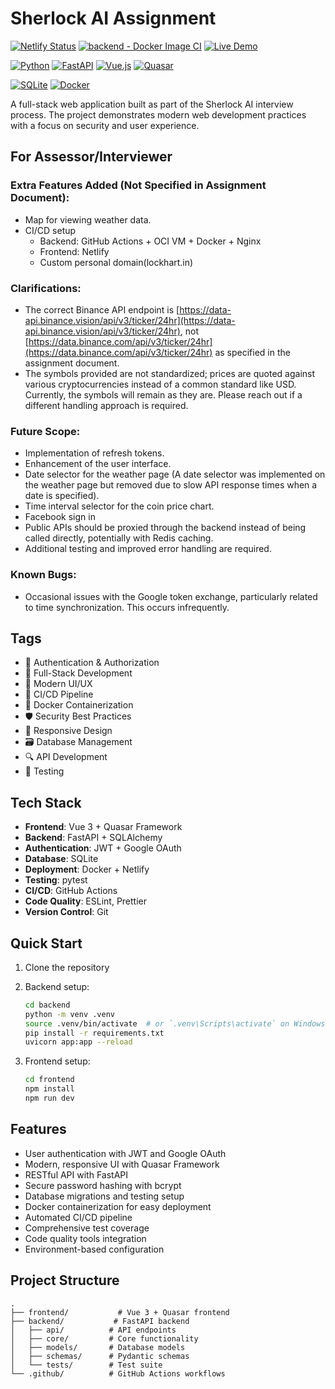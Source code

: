 # Sherlock AI Assignment

[![Netlify Status](https://api.netlify.com/api/v1/badges/f3b0f434-f04e-498d-848c-91d228c28fa9/deploy-status)](https://app.netlify.com/sites/sherlockai/deploys)
[![backend - Docker Image CI](https://github.com/LOCKhart07/sherlock-ai-assignment/actions/workflows/backend-build-and-deploy.yaml/badge.svg)](https://github.com/LOCKhart07/sherlock-ai-assignment/actions/workflows/backend-build-and-deploy.yaml)
[![Live Demo](https://img.shields.io/badge/Live%20Demo-sherlockai.lockhart.in-blue?style=flat&logo=globe)](https://sherlockai.lockhart.in/)

[![Python](https://img.shields.io/badge/python-3.9+-blue.svg)](https://www.python.org/downloads/)
[![FastAPI](https://img.shields.io/badge/FastAPI-0.100.0-green.svg)](https://fastapi.tiangolo.com/)
[![Vue.js](https://img.shields.io/badge/Vue.js-3.x-4FC08D.svg?logo=vue.js)](https://vuejs.org/)
[![Quasar](https://img.shields.io/badge/Quasar-2.x-1976D2.svg?logo=quasar)](https://quasar.dev/)

[![SQLite](https://img.shields.io/badge/SQLite-3.x-003B57.svg?logo=sqlite)](https://www.sqlite.org/)
[![Docker](https://img.shields.io/badge/Docker-20.10+-2496ED.svg?logo=docker)](https://www.docker.com/)

A full-stack web application built as part of the Sherlock AI interview process. The project demonstrates modern web development practices with a focus on security and user experience.

## For Assessor/Interviewer
### Extra Features Added (Not Specified in Assignment Document):
- Map for viewing weather data.
- CI/CD setup 
   - Backend: GitHub Actions + OCI VM + Docker + Nginx
   - Frontend: Netlify
   - Custom personal domain(lockhart.in)

### Clarifications:
- The correct Binance API endpoint is [https://data-api.binance.vision/api/v3/ticker/24hr](https://data-api.binance.vision/api/v3/ticker/24hr), not [https://data.binance.com/api/v3/ticker/24hr](https://data.binance.com/api/v3/ticker/24hr) as specified in the assignment document.
- The symbols provided are not standardized; prices are quoted against various cryptocurrencies instead of a common standard like USD. Currently, the symbols will remain as they are. Please reach out if a different handling approach is required.

### Future Scope:
- Implementation of refresh tokens.
- Enhancement of the user interface.
- Date selector for the weather page (A date selector was implemented on the weather page but removed due to slow API response times when a date is specified).
- Time interval selector for the coin price chart.
- Facebook sign in
- Public APIs should be proxied through the backend instead of being called directly, potentially with Redis caching.
- Additional testing and improved error handling are required.

### Known Bugs:
- Occasional issues with the Google token exchange, particularly related to time synchronization. This occurs infrequently.
## Tags

- 🔐 Authentication & Authorization
- 🚀 Full-Stack Development
- 🎨 Modern UI/UX
- 🔄 CI/CD Pipeline
- 🐳 Docker Containerization
- 🛡️ Security Best Practices
- 📱 Responsive Design
- 🗃️ Database Management
- 🔍 API Development
- 🧪 Testing

## Tech Stack

- **Frontend**: Vue 3 + Quasar Framework
- **Backend**: FastAPI + SQLAlchemy
- **Authentication**: JWT + Google OAuth
- **Database**: SQLite
- **Deployment**: Docker + Netlify
- **Testing**: pytest
- **CI/CD**: GitHub Actions
- **Code Quality**: ESLint, Prettier
- **Version Control**: Git

## Quick Start

1. Clone the repository
2. Backend setup:
   ```bash
   cd backend
   python -m venv .venv
   source .venv/bin/activate  # or `.venv\Scripts\activate` on Windows
   pip install -r requirements.txt
   uvicorn app:app --reload
   ```

3. Frontend setup:
   ```bash
   cd frontend
   npm install
   npm run dev
   ```

## Features

- User authentication with JWT and Google OAuth
- Modern, responsive UI with Quasar Framework
- RESTful API with FastAPI
- Secure password hashing with bcrypt
- Database migrations and testing setup
- Docker containerization for easy deployment
- Automated CI/CD pipeline
- Comprehensive test coverage
- Code quality tools integration
- Environment-based configuration

## Project Structure

```
.
├── frontend/           # Vue 3 + Quasar frontend
├── backend/           # FastAPI backend
│   ├── api/          # API endpoints
│   ├── core/         # Core functionality
│   ├── models/       # Database models
│   ├── schemas/      # Pydantic schemas
│   └── tests/        # Test suite
└── .github/          # GitHub Actions workflows
```